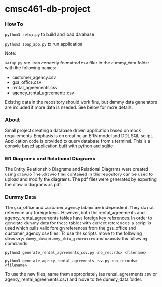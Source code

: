 # cmsc461-db-project

### How To
`python3 setup.py` to build and load database

`python3 soap_app.py` to run application

Note:

`setup.py` requires correctly formatted csv files in the dummy_data folder
with the following names:
- customer_agency.csv
- gsa_office.csv
- rental_agreements.csv
- agency_rental_agreements.csv

Existing data in the repository should work fine, but dummy data generators are
included if more data is needed. See below for more details.

### About
Small project creating a database driven application based on mock requirements.
Emphasis is on creating an ERM model and DDL SQL script.
Application code is provided to query database from a terminal.
This is a console based application built with python and sqlite.

### ER Diagrams and Relational Diagrams
The Entity Relationship Diagrams and Relational Diagrams were created using draw.io
The .drawio files contained in this repository can be used to upload and modify the diagrams.
The pdf files were generated by exporting the draw.io diagrams as pdf.

### Dummy Data
The gsa_office and customer_agency tables are independent. They do not reference
any foreign keys. However, both the rental_agreements and agency_rental_agreements
tables have foreign key references. In order to generate dummy data for these tables
with correct references, a script is used which pulls valid foreign references
from the gsa_office and customer_agency csv files. To use the scripts, move to the
following directory: `dummy_data/dummy_data_generators`
and execute the following commands:

`python3 generate_rental_agreements_csv.py <no_records> <filename>`

`python3 generate_agency_rental_agreements_csv.py <no_records> <filename>`

To use the new files, name them appropriately (as rental_agreements.csv
or agency_rental_agreements.csv) and move to the dummy_data folder.
